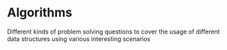 # Algorithms
Different kinds of problem solving questions to cover the usage of different data structures using various interesting scenarios
